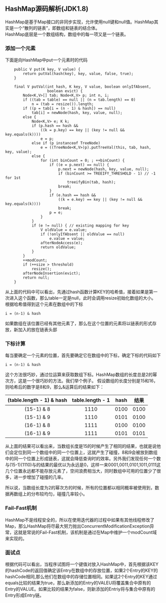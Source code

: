 ## HashMap源码解析(JDK1.8)

HashMap是基于Map接口的非同步实现，允许使用null键和null值。HashMap其实是一个“散列的链表”，即数组和链表的结合体。  
HashMap底层是一个数组结构，数组中的每一项又是一个链表。

### 添加一个元素
下面是向HashMap中put一个元素时的代码
```
    public V put(K key, V value) {
        return putVal(hash(key), key, value, false, true);
    }
    
    final V putVal(int hash, K key, V value, boolean onlyIfAbsent,
                   boolean evict) {
        Node<K,V>[] tab; Node<K,V> p; int n, i;
        if ((tab = table) == null || (n = tab.length) == 0)
            n = (tab = resize()).length;
        if ((p = tab[i = (n - 1) & hash]) == null)
            tab[i] = newNode(hash, key, value, null);
        else {
            Node<K,V> e; K k;
            if (p.hash == hash &&
                ((k = p.key) == key || (key != null && key.equals(k))))
                e = p;
            else if (p instanceof TreeNode)
                e = ((TreeNode<K,V>)p).putTreeVal(this, tab, hash, key, value);
            else {
                for (int binCount = 0; ; ++binCount) {
                    if ((e = p.next) == null) {
                        p.next = newNode(hash, key, value, null);
                        if (binCount >= TREEIFY_THRESHOLD - 1) // -1 for 1st
                            treeifyBin(tab, hash);
                        break;
                    }
                    if (e.hash == hash &&
                        ((k = e.key) == key || (key != null && key.equals(k))))
                        break;
                    p = e;
                }
            }
            if (e != null) { // existing mapping for key
                V oldValue = e.value;
                if (!onlyIfAbsent || oldValue == null)
                    e.value = value;
                afterNodeAccess(e);
                return oldValue;
            }
        }
        ++modCount;
        if (++size > threshold)
            resize();
        afterNodeInsertion(evict);
        return null;
    }
```
从上面的代码中可以看出，先通过hash函数计算KEY的哈希值，接着如果是第一次进入这个函数，那么table一定是null，此时会调用resize初始化数组的大小。
根据哈希值得到这个元素在数组中的下标
```
i = (n-1) & hash
```
如果数组在该位置已经有其他元素了，那么在这个位置的元素将以链表的形式存放，新加入的放在链表头部

### 下标计算
每当要确定一个元素的位置，首先要确定它在数组中的下标，确定下标的代码如下
```
i = (n-1) & hash
```
这个方法很巧妙，通过位运算来获取数组下标。HashMap数组的长度总是2的幂次方，这是一个很巧妙的方法。我们举个例子。
假设数组的长度分别是15和16，则哈希后的数字是8和9，那么&运算后的结果如下：

| (table.length - 1) & hash | table.length - 1 | hash | 结果 |
| :-: | :-: | :-: | :-: |
| (15-1) & 8 | 1110 | 0100 | 0100 |
| (15-1) & 9 | 1110 | 0101 | 0100 |
| (16-1) & 8 | 1111 | 0100 | 0100 |
| (16-1) & 9 | 1111 | 0101 | 0101 | 

从上面的结果可以看出来，当数组长度是15的时候产生了相同的结果，也就是说他们会定位到同一个数组中的同一个位置上，这就产生了碰撞，8和9会被放到数组中的同一个位置上形成链表，这就会降低查询时的效率。另外我们发现任何一个数与(15-1)(1110)与的结果的最优以为永远是0，这样一来0001,0011,0101,1011,0111这几个位置永远都不能存放元素了，空间浪费相当大，同时数组中可用的位置少了很多，进一步增加了碰撞的几率。

所以说，当数组长度为2的幂次方的时候，所有的位置都以相同概率被使用到，数据再数组上的分布较均匀，碰撞几率较小。

### Fail-Fast机制
HashMap不是线程安全的，所以在使用迭代器的过程中如果有其他线程修改了Map，那么HashMap将尽最大努力抛出ConcurrentModificationException异常，这就是常说的Fail-Fast机制，该机制是通过在Map中维护一个modCount域来实现的。

### 面试点
根据代码可以看出，当程序试图将一个键值对放入HashMap中，首先根据该KEY的hashCode的返回值确定该Entry在数组中的存放位置，如果2个Entry的KEY的hashCode相同,那么他们在数组中的存储位置相同。如果这2个Entry的KEY通过equals比较的结果为true，那么新添加的Entry的VALEU将覆盖集合中原有的Entry的VALUE。如果比较的结果为false，则新添加的Entriy将与集合中原有的Entry形成Entry链。
